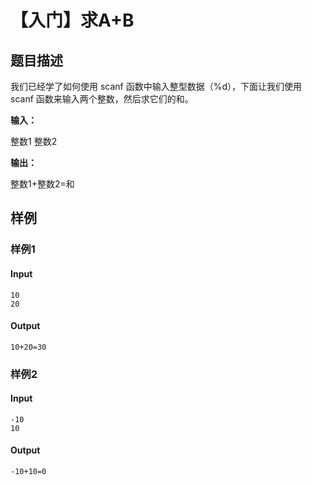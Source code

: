 # 【入门】求A+B

## 题目描述

我们已经学了如何使用 scanf 函数中输入整型数据（%d），下面让我们使用 scanf 函数来输入两个整数，然后求它们的和。

**输入：** 

整数1 整数2

**输出：** 

整数1+整数2=和

## 样例

### 样例1

#### Input

```
10
20
```

#### Output

```
10+20=30
```

### 样例2

#### Input

```
-10
10
```

#### Output

```
-10+10=0
```

